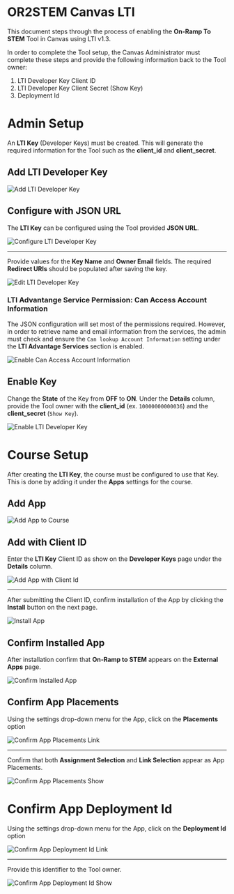 # OR2STEM Canvas LTI

This document steps through the process of enabling the **On-Ramp To STEM**
Tool in Canvas using LTI v1.3.

In order to complete the Tool setup, the Canvas Administrator must complete these
steps and provide the following information back to the Tool owner:

1. LTI Developer Key Client ID
2. LTI Developer Key Client Secret (Show Key)
3. Deployment Id

# Admin Setup

An **LTI Key** (Developer Keys) must be created. This will generate the
required information for the Tool such as the **client_id** and 
**client_secret**.

## Add LTI Developer Key

![Add LTI Developer Key](../img/canvas/admin_lti_dev_key_add.png)

## Configure with JSON URL 

The **LTI Key** can be configured using the Tool provided **JSON URL**.

![Configure LTI Developer Key](../img/canvas/admin_lti_dev_key_configure_with_url.png)

---
Provide values for the **Key Name** and **Owner Email** fields. The required
**Redirect URIs** should be populated after saving the key.

![Edit LTI Developer Key](../img/canvas/admin_lti_dev_key_edit.png)

### LTI Advantange Service Permission: Can Access Account Information

The JSON configuration will set most of the permissions required. However, in
order to retrieve name and email information from the services, the
admin must check and ensure the `Can lookup Account Information`
setting under the **LTI Advantage Services** section is enabled.

![Enable Can Access Account Information](../img/canvas/admin_lti_dev_key_enable_account_info.png)

## Enable Key

Change the **State** of the Key from **OFF** to **ON**. Under the **Details**
column, provide the Tool owner with the **client_id** (ex. `10000000000036`)
and the **client_secret** (`Show Key`).

![Enable LTI Developer Key](../img/canvas/admin_lti_dev_key_turn_on.png)


# Course Setup

After creating the **LTI Key**, the course must be configured to use
that Key. This is done by adding it under the **Apps** settings for the
course.

## Add App

![Add App to Course](../img/canvas/course_settings_apps_add.png)

## Add with Client ID

Enter the **LTI Key** Client ID as show on the **Developer Keys** page
under the **Details** column.

![Add App with Client Id](../img/canvas/course_settings_apps_add_with_client_id.png)

---
After submitting the Client ID, confirm installation of the App by clicking the
**Install** button on the next page.

![Install App](../img/canvas/course_settings_apps_add_install.png)

## Confirm Installed App

After installation confirm that **On-Ramp to STEM** appears on the
**External Apps** page.

![Confirm Installed App](../img/canvas/course_settings_apps_installed.png)

## Confirm App Placements

Using the settings drop-down menu for the App, click on the **Placements**
option

![Confirm App Placements Link](../img/canvas/course_settings_placements_link.png)

---
Confirm that both **Assignment Selection** and **Link Selection** appear as
App Placements.

![Confirm App Placements Show](../img/canvas/course_settings_placements_show.png)

# Confirm App Deployment Id

Using the settings drop-down menu for the App, click on the **Deployment Id**
option

![Confirm App Deployment Id Link](../img/canvas/course_settings_deployid_link.png)

---
Provide this identifier to the Tool owner.

![Confirm App Deployment Id Show](../img/canvas/course_settings_deployid_show.png)
